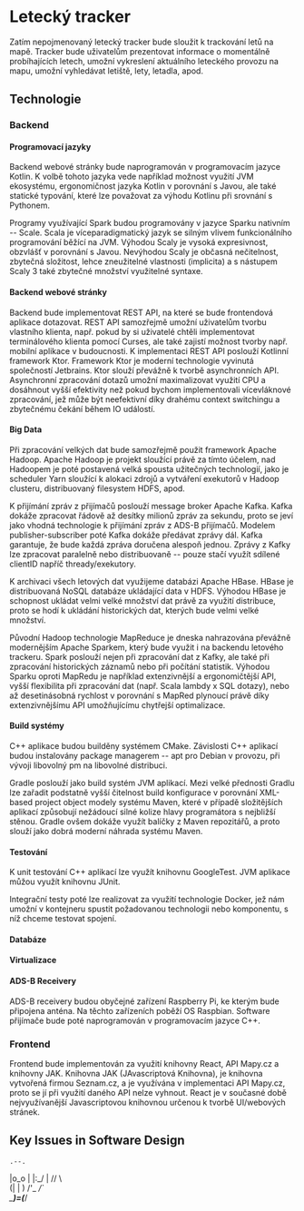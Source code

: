 # Letecký tracker

Zatím nepojmenovaný letecký tracker bude sloužit k trackování letů
na mapě. Tracker bude uživatelům prezentovat informace o momentálně
probíhajících letech, umožní vykreslení aktuálního leteckého provozu
na mapu, umožní vyhledávat letiště, lety, letadla, apod.

## Technologie

### Backend

#### Programovací jazyky

Backend webové stránky bude naprogramován v programovacím jazyce Kotlin.
K volbě tohoto jazyka vede například možnost využití JVM ekosystému,
ergonomičnost jazyka Kotlin v porovnání s Javou, ale také statické typování,
které lze považovat za výhodu Kotlinu při srovnání s Pythonem.

Programy využívající Spark budou programovány v jazyce Sparku nativním -- 
Scale. Scala je víceparadigmatický jazyk se silným vlivem funkcionálního
programování běžící na JVM. Výhodou Scaly je vysoká expresivnost, obzvlášť
v porovnání s Javou. Nevýhodou Scaly je občasná nečitelnost, zbytečná
složitost, lehce zneužitelné vlastnosti (implicita) a s nástupem Scaly 3
také zbytečné množství využitelné syntaxe.

#### Backend webové stránky

Backend bude implementovat REST API, na které se bude frontendová aplikace
dotazovat. REST API samozřejmě umožní uživatelům tvorbu vlastního klienta,
např. pokud by si uživatelé chtěli implementovat terminálového klienta 
pomocí Curses, ale také zajistí možnost tvorby např. mobilní aplikace
v budoucnosti. K implementaci REST API poslouží Kotlinní framework Ktor.
Framework Ktor je moderní technologie vyvinutá společností Jetbrains.
Ktor slouží převážně k tvorbě asynchronních API. Asynchronní zpracování
dotazů umožní maximalizovat využití CPU a dosáhnout vyšší efektivity
než pokud bychom implementovali vícevláknové zpracování, jež může být
neefektivní díky drahému context switchingu a zbytečnému čekání během
IO událostí.

#### Big Data

Při zpracování velkých dat bude samozřejmě použit framework Apache Hadoop.
Apache Hadoop je projekt sloužící právě za tímto účelem, nad Hadoopem je
poté postavená velká spousta užitečných technologií, jako je scheduler 
Yarn sloužící k alokaci zdrojů a vytváření exekutorů v Hadoop clusteru,
distribuovaný filesystem HDFS, apod.

K přijímání zpráv z přijímačů poslouží message broker Apache Kafka.
Kafka dokáže zpracovat řádově až desítky milionů zpráv za sekundu,
proto se jeví jako vhodná technologie k přijímání zpráv z ADS-B
přijímačů. Modelem publisher-subscriber poté Kafka dokáže předávat
zprávy dál. Kafka garantuje, že bude každá zpráva doručena alespoň
jednou. Zprávy z Kafky lze zpracovat paralelně nebo distribuovaně --
pouze stačí využít sdílené clientID napříč thready/exekutory.

K archivaci všech letových dat využijeme databázi Apache HBase. HBase
je distribuovaná NoSQL databáze ukládající data v HDFS. Výhodou HBase
je schopnost ukládat velmi velké množství dat právě za využití distribuce,
proto se hodí k ukládání historických dat, kterých bude velmi velké množství.

Původní Hadoop technologie MapReduce je dneska nahrazována převážně
modernějším Apache Sparkem, který bude využit i na backendu letového trackeru.
Spark poslouží nejen při zpracování dat z Kafky, ale také při zpracování
historických záznamů nebo při počítání statistik. Výhodou Sparku oproti
MapRedu je například extenzivnější a ergonomičtější API, vyšší flexibilita
při zpracování dat (např. Scala lambdy x SQL dotazy), nebo až desetinásobná
rychlost v porovnání s MapRed plynoucí právě díky extenzivnějšímu API
umožňujícímu chytřejší optimalizace.

#### Build systémy

C++ aplikace budou builděny systémem CMake. Závislosti C++ aplikací
budou instalovány package managerem -- apt pro Debian v provozu, při vývoji
libovolný pm na libovolné distribuci.

Gradle poslouží jako build systém JVM aplikací. Mezi velké přednosti Gradlu
lze zařadit podstatně vyšší čitelnost build konfigurace v porovnání XML-based
project object modely systému Maven, které v případě složitějších aplikací
způsobují nežádoucí silné kolize hlavy programátora s nejbližší stěnou. Gradle
ovšem dokáže využít balíčky z Maven repozitářů, a proto slouží jako dobrá
moderní náhrada systému Maven.

#### Testování

K unit testování C++ aplikací lze využít knihovnu GoogleTest. JVM aplikace
můžou využít knihovnu JUnit.

Integrační testy poté lze realizovat za využití technologie Docker, jež
nám umožní v kontejneru spustit požadovanou technologii nebo komponentu,
s níž chceme testovat spojení.

#### Databáze

#### Virtualizace

#### ADS-B Receivery

ADS-B receivery budou obyčejné zařízení Raspberry Pi, ke kterým bude
připojena anténa. Na těchto zařízeních poběží OS Raspbian. Software
přijímače bude poté naprogramován v programovacím jazyce C++.

### Frontend

Frontend bude implementován za využití knihovny React, API Mapy.cz
a knihovny JAK. Knihovna JAK (JAvascriptová Knihovna), je knihovna
vytvořená firmou Seznam.cz, a je využívána v implementaci API
Mapy.cz, proto se jí při využití daného API nelze vyhnout.
React je v současné době nejvyužívanější Javascriptovou knihovnou
určenou k tvorbě UI/webových stránek.

## Key Issues in Software Design

    .--.
   |o\_o |
   |:_/ |
  //   \ \
 (|     | )
/'\_   _/`\
\___)=(___/
